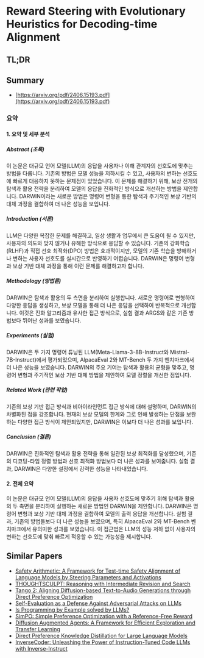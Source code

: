 # Reward Steering with Evolutionary Heuristics for Decoding-time Alignment
## TL;DR
## Summary
- [https://arxiv.org/pdf/2406.15193.pdf](https://arxiv.org/pdf/2406.15193.pdf)

### 요약

#### 1. 요약 및 세부 분석

##### Abstract (초록)
이 논문은 대규모 언어 모델(LLM)의 응답을 사용자나 이해 관계자의 선호도에 맞추는 방법을 다룹니다. 기존의 방법은 모델 성능을 저하시킬 수 있고, 사용자의 변하는 선호도에 빠르게 대응하지 못하는 문제점이 있었습니다. 이 문제를 해결하기 위해, 보상 전개의 탐색과 활용 전략을 분리하여 모델의 응답을 진화적인 방식으로 개선하는 방법을 제안합니다. DARWIN이라는 새로운 방법은 명령어 변형을 통한 탐색과 주기적인 보상 기반의 대체 과정을 결합하여 더 나은 성능을 보입니다.

##### Introduction (서론)
LLM은 다양한 복잡한 문제를 해결하고, 일상 생활과 업무에서 큰 도움이 될 수 있지만, 사용자의 의도와 맞지 않거나 유해한 방식으로 응답할 수 있습니다. 기존의 강화학습(RLHF)과 직접 선호 최적화(DPO) 방법은 효과적이지만, 모델의 기존 학습을 방해하거나 변하는 사용자 선호도를 실시간으로 반영하기 어렵습니다. DARWIN은 명령어 변형과 보상 기반 대체 과정을 통해 이런 문제를 해결하고자 합니다.

##### Methodology (방법론)
DARWIN은 탐색과 활용의 두 측면을 분리하여 실행합니다. 새로운 명령어로 변형하여 다양한 응답을 생성하고, 보상 모델을 통해 더 나은 응답을 선택하여 반복적으로 개선합니다. 이것은 진화 알고리즘과 유사한 접근 방식으로, 실험 결과 ARGS와 같은 기존 방법보다 뛰어난 성과를 보였습니다.

##### Experiments (실험)
DARWIN은 두 가지 명령어 튜닝된 LLM(Meta-Llama-3-8B-Instruct와 Mistral-7B-Instruct)에서 평가되었으며, AlpacaEval 2와 MT-Bench 두 가지 벤치마크에서 더 나은 성능을 보였습니다. DARWIN의 주요 기여는 탐색과 활용의 균형을 맞추고, 명령어 변형과 주기적인 보상 기반 대체 방법을 제안하여 모델 정렬을 개선한 점입니다.

##### Related Work (관련 작업)
기존의 보상 기반 접근 방식과 비아이라인먼트 접근 방식에 대해 설명하며, DARWIN의 차별화된 점을 강조합니다. 현재의 보상 모델의 한계와 그로 인해 발생하는 단점을 보완하는 다양한 접근 방식이 제안되었지만, DARWIN은 이보다 더 나은 성과를 보입니다.

##### Conclusion (결론)
DARWIN은 진화적인 탐색과 활용 전략을 통해 일관된 보상 최적화를 달성했으며, 기존의 디코딩-타임 정렬 방법과 선호 최적화 방법보다 더 나은 성과를 보여줍니다. 실험 결과, DARWIN은 다양한 설정에서 강력한 성능을 나타내었습니다.

#### 2. 전체 요약
이 논문은 대규모 언어 모델(LLM)의 응답을 사용자 선호도에 맞추기 위해 탐색과 활용의 두 측면을 분리하여 실행하는 새로운 방법인 DARWIN을 제안합니다. DARWIN은 명령어 변형과 보상 기반 대체 과정을 결합하여 모델의 출력 응답을 개선합니다. 실험 결과, 기존의 방법들보다 더 나은 성능을 보였으며, 특히 AlpacaEval 2와 MT-Bench 벤치마크에서 유의미한 성과를 보였습니다. 이 접근법은 LLM의 성능 저하 없이 사용자의 변하는 선호도에 맞춰 빠르게 적응할 수 있는 가능성을 제시합니다.

## Similar Papers
- [Safety Arithmetic: A Framework for Test-time Safety Alignment of Language Models by Steering Parameters and Activations](2406.11801.md)
- [THOUGHTSCULPT: Reasoning with Intermediate Revision and Search](2404.05966.md)
- [Tango 2: Aligning Diffusion-based Text-to-Audio Generations through Direct Preference Optimization](2404.09956.md)
- [Self-Evaluation as a Defense Against Adversarial Attacks on LLMs](2407.03234.md)
- [Is Programming by Example solved by LLMs?](2406.08316.md)
- [SimPO: Simple Preference Optimization with a Reference-Free Reward](2405.14734.md)
- [Diffusion Augmented Agents: A Framework for Efficient Exploration and Transfer Learning](2407.20798.md)
- [Direct Preference Knowledge Distillation for Large Language Models](2406.19774.md)
- [InverseCoder: Unleashing the Power of Instruction-Tuned Code LLMs with Inverse-Instruct](2407.05700.md)
